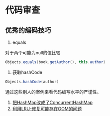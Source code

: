 代码审查
===

## 优秀的编码技巧

1. equals

对于两个可能为null的值比较
```java
Objects.equals(book.getAuthor(), this.author)
```

1. 获取hashCode

```java
Objects.hashCode(author)
```



通过这些别人的案例来看代码编写水平的严谨性。

1. [把HashMap改成了ConcurrentHashMap](https://github.com/lets-blade/blade/pull/400)
1. [利用LRU-修复可能存在OOM的问题](https://github.com/lets-blade/blade/pull/382)